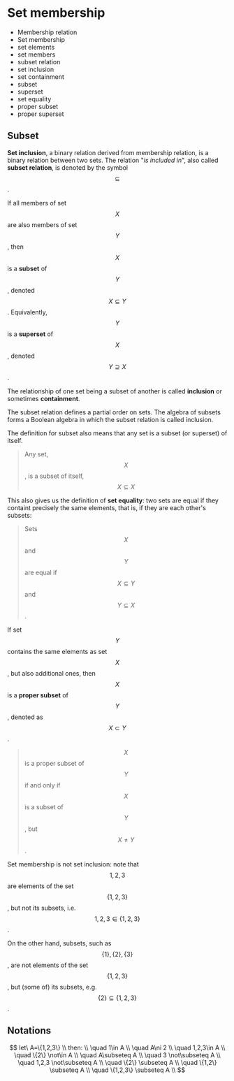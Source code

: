 # Set membership

- Membership relation
- Set membership
- set elements
- set members
- subset relation
- set inclusion
- set containment
- subset
- superset
- set equality
- proper subset
- proper superset



## Subset
**Set inclusion**, a binary relation derived from membership relation, is a binary relation between two sets. The relation "_is included in_", also called **subset relation**, is denoted by the symbol $$\subseteq$$.

If all members of set $$X$$ are also members of set $$Y$$, then $$X$$ is a **subset** of $$Y$$, denoted $$X\subseteq Y$$. Equivalently, $$Y$$ is a **superset** of $$X$$, denoted $$Y\supseteq X$$.

The relationship of one set being a subset of another is called **inclusion** or sometimes **containment**.

The subset relation defines a partial order on sets. The algebra of subsets forms a Boolean algebra in which the subset relation is called inclusion.

The definition for subset also means that any set is a subset (or superset) of itself.

> Any set, $$X$$, is a subset of itself, $$X\subseteq X$$

This also gives us the definition of **set equality**: two sets are equal if they containt precisely the same elements, that is, if they are each other's subsets:

> Sets $$X$$ and $$Y$$ are equal if $$X\subseteq Y$$ and $$Y\subseteq X$$.

If set $$Y$$ contains the same elements as set $$X$$, but also additional ones, then $$X$$ is a **proper subset** of $$Y$$, denoted as $$X\subset Y$$.

> $$X$$ is a proper subset of $$Y$$ if and only if $$X$$ is a subset of $$Y$$, but $$X\neq Y$$.


Set membership is not set inclusion: note that $$1,2,3$$ are elements of the set $$\{1,2,3\}$$, but not its subsets, i.e. $$1,2,3\in \{1,2,3\}$$.

On the other hand, subsets, such as $$\{1\},\{2\},\{3\}$$, are not elements of the set $$\{1,2,3\}$$, but (some of) its subsets, e.g. $$\{2\} \subseteq \{1,2,3\}$$.



## Notations

$$
let\ A=\{1,2,3\}  \\
then: \\
\quad 1\in A      \\
\quad A\ni 2      \\
\quad 1,2,3\in A  \\
\quad \{2\} \not\in A \\
\quad A\subseteq A \\
\quad 3 \not\subseteq A \\
\quad 1,2,3 \not\subseteq A \\
\quad \{2\}     \subseteq A \\
\quad \{1,2\}   \subseteq A \\
\quad \{1,2,3\} \subseteq A \\
$$

